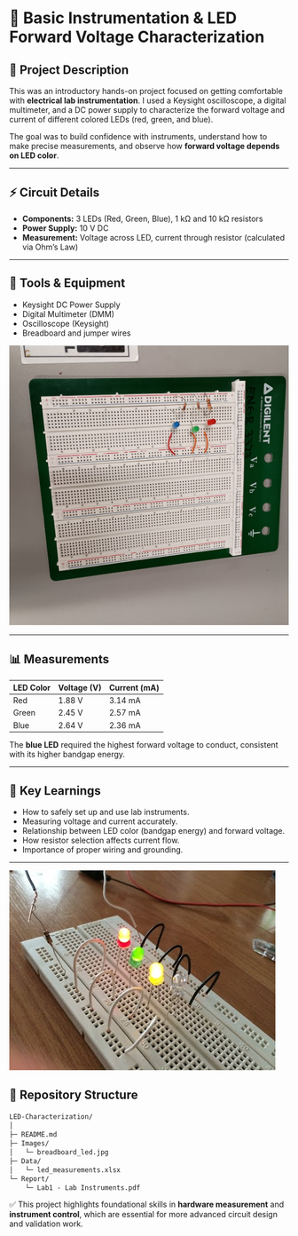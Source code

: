 # 🧪 Basic Instrumentation & LED Forward Voltage Characterization

## 📝 Project Description
This was an introductory hands-on project focused on getting comfortable with **electrical lab instrumentation**. I used a Keysight oscilloscope, a digital multimeter, and a DC power supply to characterize the forward voltage and current of different colored LEDs (red, green, and blue).

The goal was to build confidence with instruments, understand how to make precise measurements, and observe how **forward voltage depends on LED color**.

---

## ⚡ Circuit Details
- **Components:** 3 LEDs (Red, Green, Blue), 1 kΩ and 10 kΩ resistors  
- **Power Supply:** 10 V DC  
- **Measurement:** Voltage across LED, current through resistor (calculated via Ohm’s Law)

---

## 🧰 Tools & Equipment
- Keysight DC Power Supply  
- Digital Multimeter (DMM)  
- Oscilloscope (Keysight)  
- Breadboard and jumper wires

![Breadboard Setup](Images/breadboard_led.jpg)

---

## 📊 Measurements

| LED Color | Voltage (V) | Current (mA) |
|-----------|------------|--------------|
| Red       | 1.88 V     | 3.14 mA      |
| Green     | 2.45 V     | 2.57 mA      |
| Blue      | 2.64 V     | 2.36 mA      |

The **blue LED** required the highest forward voltage to conduct, consistent with its higher bandgap energy.

---

## 🧠 Key Learnings
- How to safely set up and use lab instruments.  
- Measuring voltage and current accurately.  
- Relationship between LED color (bandgap energy) and forward voltage.  
- How resistor selection affects current flow.  
- Importance of proper wiring and grounding.

---
![Breadboard Setup](Images/hqdefault.jpg)
## 📂 Repository Structure
```
LED-Characterization/
│
├─ README.md
├─ Images/
│   └─ breadboard_led.jpg
├─ Data/
│   └─ led_measurements.xlsx
└─ Report/
    └─ Lab1 - Lab Instruments.pdf
```

✅ This project highlights foundational skills in **hardware measurement** and **instrument control**, which are essential for more advanced circuit design and validation work.

